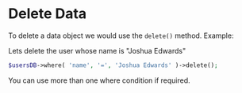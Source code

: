 <!--METADATA
{
    "title": "Delete Data",
    "url": "delete-data",
    "icon": "trash"
}
!METADATA-->

# Delete Data

To delete a data object we would use the `delete()` method. Example:

Lets delete the user whose name is "Joshua Edwards"

```php
$usersDB->where( 'name', '=', 'Joshua Edwards' )->delete();
```

You can use more than one where condition if required.
